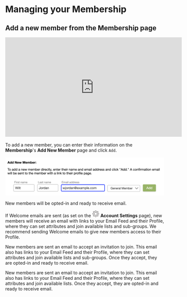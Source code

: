 # Managing your Membership

<span id="gv-2members-13membersAdd"></span>
## Add a new member from the Membership page

<div style="text-align:center">
  <iframe width="560" height="315" title="GroupVine Sub-groups" frameborder="0" 
          src="https://www.youtube.com/embed/TzyHstc2IJA?modestbranding=1&listType=playlist&list=PLDpr40ac-3iJxubj8z77-Y-b81zevRF_L&rel=0"
          allow="accelerometer; autoplay=0; clipboard-write; encrypted-media; gyroscope; 
          picture-in-picture" allowfullscreen>
  </iframe>
</div>

To add a new member, you can enter their information on
the **Membership**'s **Add New Member** page and click `Add`.

<img src="/docimages/add-new-member.png" width="600">

<span class="g4s">

New members will be opted-in and ready to receive email.

If Welcome emails are sent (as set on the <img src="/docimages/transparent-gear-icon.png" height="22"> **Account Settings** page),
new members will receive an email with links to your Email Feed and their Profile, where they can set attributes and join available
lists and sub-groups.  We recommend sending Welcome emails to give
new members access to their Profile.

</span> <!-- g4s -->

<span class="sub">

New members are sent an email to accept an invitation to join. This email also has links to your Email Feed and their Profile, where they can set attributes and join available lists and sub-groups. Once they accept, they are opted-in and ready to receive email.

</span> <!--sub -->

<span class="free">

New members are sent an email to accept an invitation to join. This email also has links to your Email Feed and their Profile, where they can set attributes and join available lists. Once they accept, they are opted-in and ready to receive email.

</span> <!--free -->


